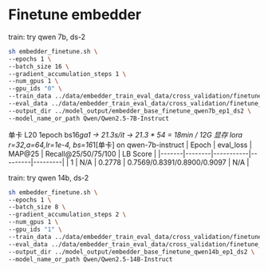 # Finetune embedder
train: try qwen 7b, ds-2
```bash
sh embedder_finetune.sh \
--epochs 1 \
--batch_size 16 \
--gradient_accumulation_steps 1 \
--num_gpus 1 \
--gpu_ids "0" \
--train_data ../data/embedder_train_eval_data/cross_validation/finetune_data_iter0_hn.jsonl \
--eval_data ../data/embedder_train_eval_data/cross_validation/finetune_data_iter0_hn_test.jsonl \
--output_dir ../model_output/embedder_base_finetune_qwen7b_ep1_ds2 \
--model_name_or_path Qwen/Qwen2.5-7B-Instruct
```

单卡 L20 1epoch bs16*ga1 -> 21.3s/it -> 21.3 * 54 = 18min / 12G 显存
lora r=32,a=64,lr=1e-4, bs=16*1[单卡] on qwen-7b-instruct
| Epoch | eval_loss | MAP@25 | Recall@25/50/75/100 | LB Score |
|-------|--------|-----------|---------|---------|
| 1     | N/A | 0.2778 | 0.7569/0.8391/0.8900/0.9097 | N/A |

train: try qwen 14b, ds-2
```bash
sh embedder_finetune.sh \
--epochs 1 \
--batch_size 8 \
--gradient_accumulation_steps 2 \
--num_gpus 1 \
--gpu_ids "1" \
--train_data ../data/embedder_train_eval_data/cross_validation/finetune_data_iter0_hn.jsonl \
--eval_data ../data/embedder_train_eval_data/cross_validation/finetune_data_iter0_hn_test.jsonl \
--output_dir ../model_output/embedder_base_finetune_qwen14b_ep1_ds2 \
--model_name_or_path Qwen/Qwen2.5-14B-Instruct
```
